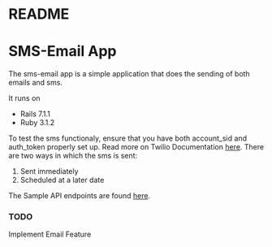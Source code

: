 # README

# SMS-Email App
The sms-email app is a simple application that does the sending of both emails and sms.

It runs on
* Rails 7.1.1
* Ruby 3.1.2

To test the sms functionaly, ensure that you have both account_sid and auth_token properly set up. Read more on Twilio Documentation [here](https://www.twilio.com/docs/sms/api/message-resource).
There are two ways in which the sms is sent:
1. Sent immediately
2. Scheduled at a later date

The Sample API endpoints are found [here](http://bit.ly/3MxDCfF). 

### TODO
Implement Email Feature


